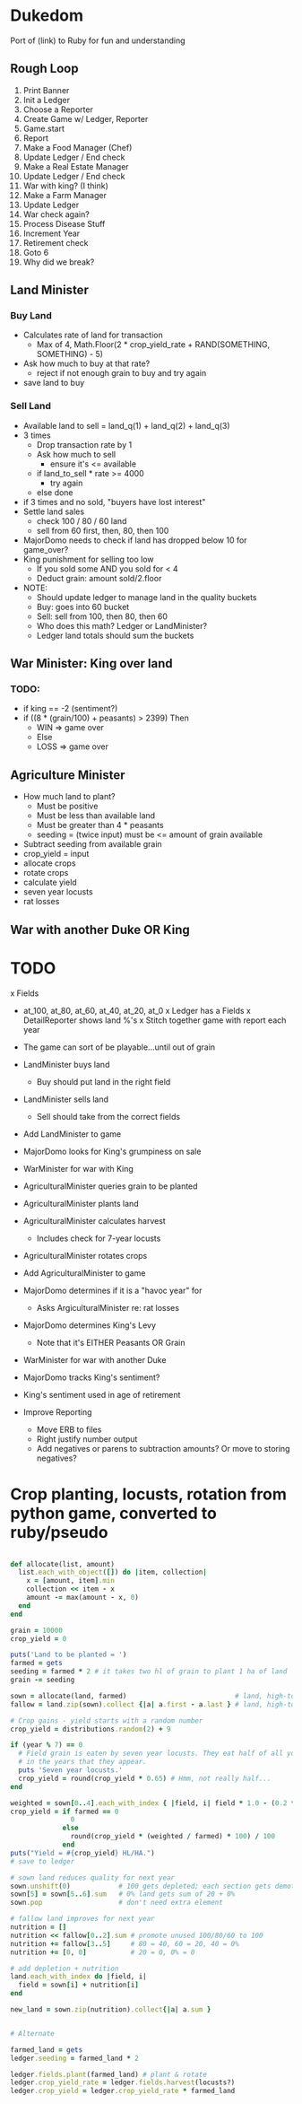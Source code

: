 # Dukedom

Port of (link) to Ruby for fun and understanding

## Rough Loop

1. Print Banner
1. Init a Ledger
1. Choose a Reporter
1. Create Game w/ Ledger, Reporter
1. Game.start
1. Report
1. Make a Food Manager (Chef)
1. Update Ledger / End check
1. Make a Real Estate Manager
1. Update Ledger / End check
1. War with king? (I think)
1. Make a Farm Manager
1. Update Ledger
1. War check again?
1. Process Disease Stuff
1. Increment Year
1. Retirement check
1. Goto 6
1. Why did we break?

## Land Minister

### Buy Land

- Calculates rate of land for transaction
    - Max of 4, Math.Floor(2 * crop_yield_rate + RAND(SOMETHING, SOMETHING) - 5)
- Ask how much to buy at that rate?
    - reject if not enough grain to buy and try again
- save land to buy

### Sell Land

- Available land to sell = land_q(1) + land_q(2) + land_q(3)
- 3 times
    - Drop transaction rate by 1
    - Ask how much to sell
        - ensure it's <= available
    - if land_to_sell * rate >= 4000
        - try again
    - else done
- if 3 times and no sold, "buyers have lost interest"
- Settle land sales
    - check 100 / 80 / 60 land
    - sell from 60 first, then, 80, then 100
- MajorDomo needs to check if land has dropped below 10 for game_over?
- King punishment for selling too low
    - If you sold some AND you sold for < 4
    - Deduct grain: amount sold/2.floor
- NOTE:
    - Should update ledger to manage land in the quality buckets
    - Buy: goes into 60 bucket
    - Sell: sell from 100, then 80, then 60
    - Who does this math? Ledger or LandMinister?
    - Ledger land totals should sum the buckets

## War Minister: King over land

### TODO:

- if king == -2 (sentiment?)
- if ((8 * (grain/100) + peasants) > 2399) Then
    - WIN => game over
    - Else
    - LOSS => game over

## Agriculture Minister

- How much land to plant?
    - Must be positive
    - Must be less than available land
    - Must be greater than 4 * peasants
    - seeding = (twice input) must be <= amount of grain available
- Subtract seeding from available grain
- crop_yield = input
- allocate crops
- rotate crops
- calculate yield
- seven year locusts
- rat losses

## War with another Duke OR King

# TODO

x Fields 
  - at_100, at_80, at_60, at_40, at_20, at_0
x Ledger has a Fields
x DetailReporter shows land %'s
x Stitch together game with report each year
  - The game can sort of be playable...until out of grain
- LandMinister buys land 
  - Buy should put land in the right field
- LandMinister sells land
  - Sell should take from the correct fields
- Add LandMinister to game
- MajorDomo looks for King's grumpiness on sale
- WarMinister for war with King
- AgriculturalMinister queries grain to be planted
- AgriculturalMinister plants land
- AgriculturalMinister calculates harvest
    - Includes check for 7-year locusts
- AgriculturalMinister rotates crops
- Add AgriculturalMinister to game
- MajorDomo determines if it is a "havoc year" for
  - Asks ArgiculturalMinister re: rat losses
- MajorDomo determines King's Levy
  - Note that it's EITHER Peasants OR Grain
- WarMinister for war with another Duke
- MajorDomo tracks King's sentiment?
- King's sentiment used in age of retirement

- Improve Reporting
  - Move ERB to files
  - Right justify number output
  - Add negatives or parens to subtraction amounts? Or move to storing negatives?


# Crop planting, locusts, rotation from python game, converted to ruby/pseudo

```ruby

def allocate(list, amount)
  list.each_with_object([]) do |item, collection|
    x = [amount, item].min
    collection << item - x
    amount -= max(amount - x, 0)
  end
end

grain = 10000
crop_yield = 0

puts('Land to be planted = ')
farmed = gets
seeding = farmed * 2 # it takes two hl of grain to plant 1 ha of land
grain -= seeding

sown = allocate(land, farmed)                           # land, high-to-low, how much farmed
fallow = land.zip(sown).collect {|a| a.first - a.last } # land, high-to-low, amount less farmed

# Crop gains - yield starts with a random number
crop_yield = distributions.random(2) + 9 

if (year % 7) == 0
  # Field grain is eaten by seven year locusts. They eat half of all your crop
  # in the years that they appear.
  puts 'Seven year locusts.'
  crop_yield = round(crop_yield * 0.65) # Hmm, not really half...
end

weighted = sown[0..4].each_with_index { |field, i| field * 1.0 - (0.2 * i) }.sum
crop_yield = if farmed == 0
               0
             else
               round(crop_yield * (weighted / farmed) * 100) / 100
             end
puts("Yield = #{crop_yield} HL/HA.")
# save to ledger

# sown land reduces quality for next year 
sown.unshift(0)            # 100 gets depleted; each section gets demoted
sown[5] = sown[5..6].sum   # 0% land gets sum of 20 + 0%
sown.pop                   # don't need extra element

# fallow land improves for next year
nutrition = []
nutrition << fallow[0..2].sum # promote unused 100/80/60 to 100
nutrition += fallow[3..5]     # 80 = 40, 60 = 20, 40 = 0% 
nutrition += [0, 0]           # 20 = 0, 0% = 0

# add depletion + nutrition
land.each_with_index do |field, i|
  field = sown[i] + nutrition[i]
end

new_land = sown.zip(nutrition).collect{|a| a.sum }


# Alternate

farmed_land = gets
ledger.seeding = farmed_land * 2 

ledger.fields.plant(farmed_land) # plant & rotate
ledger.crop_yield_rate = ledger.fields.harvest(locusts?)
ledger.crop_yield = ledger.crop_yield_rate * farmed_land


 
```
